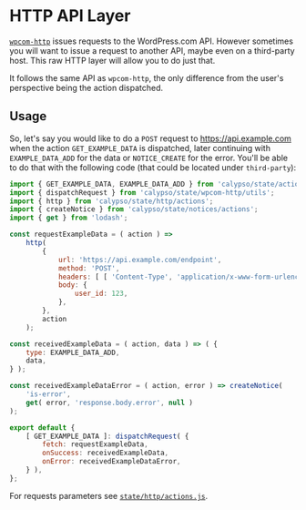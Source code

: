 # HTTP API Layer

[`wpcom-http`](../data-layer/wpcom-http) issues requests to the WordPress.com API. However sometimes you will want to issue a request to another API, maybe even on a third-party host. This raw HTTP layer will allow you to do just that.

It follows the same API as `wpcom-http`, the only difference from the user's perspective being the action dispatched.

## Usage

So, let's say you would like to do a `POST` request to <https://api.example.com> when the action `GET_EXAMPLE_DATA` is dispatched, later continuing with `EXAMPLE_DATA_ADD` for the data or `NOTICE_CREATE` for the error. You'll be able to do that with the following code (that could be located under `third-party`):

```js
import { GET_EXAMPLE_DATA, EXAMPLE_DATA_ADD } from 'calypso/state/action-types';
import { dispatchRequest } from 'calypso/state/wpcom-http/utils';
import { http } from 'calypso/state/http/actions';
import { createNotice } from 'calypso/state/notices/actions';
import { get } from 'lodash';

const requestExampleData = ( action ) =>
	http(
		{
			url: 'https://api.example.com/endpoint',
			method: 'POST',
			headers: [ [ 'Content-Type', 'application/x-www-form-urlencoded' ] ],
			body: {
				user_id: 123,
			},
		},
		action
	);

const receivedExampleData = ( action, data ) => ( {
	type: EXAMPLE_DATA_ADD,
	data,
} );

const receivedExampleDataError = ( action, error ) => createNotice(
	'is-error',
	get( error, 'response.body.error', null )
);

export default {
	[ GET_EXAMPLE_DATA ]: dispatchRequest( {
		fetch: requestExampleData,
		onSuccess: receivedExampleData,
		onError: receivedExampleDataError,
	} ),
};
```

For requests parameters see [`state/http/actions.js`](./actions.js).
